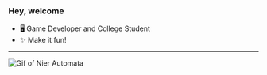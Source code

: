 ### Hey, welcome 

- 🖥️ Game Developer and College Student
- ✨ Make it fun!
---
![Gif of Nier Automata](https://i.pinimg.com/originals/d5/0a/6a/d50a6aff5d4be5480939754ef3efd5b9.gif)
